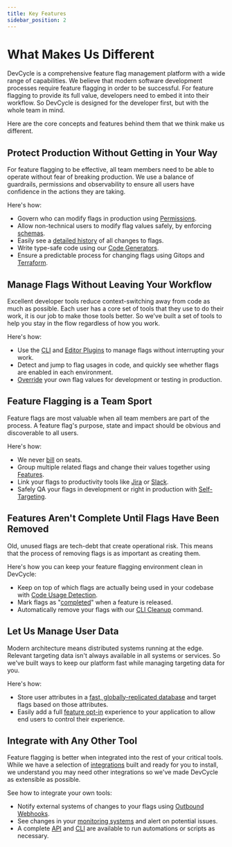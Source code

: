 ```yaml
---
title: Key Features
sidebar_position: 2
---
```


# What Makes Us Different

DevCycle is a comprehensive feature flag management platform with a wide range of capabilities. We believe that modern software development processes require feature flagging in order to be successful. For feature flagging to provide its full value, developers need to embed it into their workflow. So DevCycle is designed for the developer first, but with the whole team in mind.

Here are the core concepts and features behind them that we think make us different.

## Protect Production Without Getting in Your Way
For feature flagging to be effective, all team members need to be able to operate without fear of breaking production. We use a balance of guardrails, permissions and observability to ensure all users have confidence in the actions they are taking.

Here's how:
- Govern who can modify flags in production using [Permissions](/platform/security-and-guardrails/permissions).
- Allow non-technical users to modify flag values safely, by enforcing [schemas](/essentials/variables-and-variations/variable-schemas).
- Easily see a [detailed history](/platform/security-and-guardrails/audit-log) of all changes to flags.
- Write type-safe code using our [Code Generators](/sdk/client-side-sdks/javascript/javascript-typescript).
- Ensure a predictable process for changing flags using Gitops and [Terraform](/integrations/terraform).

## Manage Flags Without Leaving Your Workflow
Excellent developer tools reduce context-switching away from code as much as possible. Each user has a core set of tools that they use to do their work, it is our job to make those tools better. So we've built a set of tools to help you stay in the flow regardless of how you work.

Here's how:
- Use the [CLI](/cli) and [Editor Plugins](/integrations#ide-plugins) to manage flags without interrupting your work. 
- Detect and jump to flag usages in code, and quickly see whether flags are enabled in each environment. 
- [Override](/platform/testing-and-qa/self-targeting) your own flag values for development or testing in production.

## Feature Flagging is a Team Sport
Feature flags are most valuable when all team members are part of the process. A feature flag's purpose, state and impact should be obvious and discoverable to all users.

Here's how:
- We never [bill](https://devcycle.com/pricing) on seats.
- Group multiple related flags and change their values together using [Features](/platform/feature-management/feature-hierarchy).
- Link your flags to productivity tools like [Jira](/integrations/jira) or [Slack](/integrations/slack).
- Safely QA your flags in development or right in production with [Self-Targeting](/platform/testing-and-qa/self-targeting).

## Features Aren't Complete Until Flags Have Been Removed
Old, unused flags are tech-debt that create operational risk. This means that the process of removing flags is as important as creating them.

Here's how you can keep your feature flagging environment clean in DevCycle:
- Keep on top of which flags are actually being used in your codebase with
[Code Usage Detection](/best-practices/tech-debt#code-usages). 
- Mark flags as "[completed](/platform/feature-management/status-and-lifecycle)" when a feature is released.
- Automatically remove your flags with our [CLI Cleanup](/cli/docs/cleanup) command.

## Let Us Manage User Data
Modern architecture means distributed systems running at the edge. Relevant targeting data isn't always available in all systems or services. So we've built ways to keep our platform fast while managing targeting data for you.

Here's how:
- Store user attributes in a [fast, globally-replicated database](/essentials/targeting/edgedb) and target flags based on those attributes. 
- Easily add a full [feature opt-in](/platform/testing-and-qa/feature-opt-in) experience to your application to allow end users to control their experience.

## Integrate with Any Other Tool
Feature flagging is better when integrated into the rest of your critical tools. While we have a selection of [integrations](/integrations) built and ready for you to install, we understand you may need other integrations so we've made DevCycle as extensible as possible.

See how to integrate your own tools:
- Notify external systems of changes to your flags using [Outbound Webhooks](/platform/webhooks). 
- See changes in your [monitoring systems](/integrations#observability) and alert on potential issues.
- A complete [API](/management-api) and [CLI](/cli) are available to run automations or scripts as necessary.
